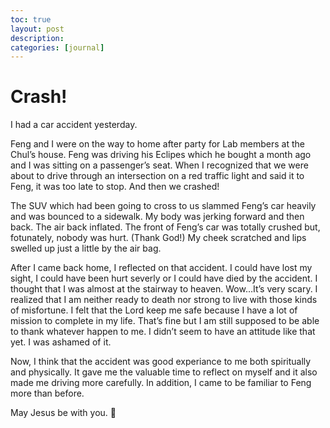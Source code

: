 ```yaml
---
toc: true
layout: post
description:
categories: [journal]
---
```

# Crash!

I had a car accident yesterday.

Feng and I were on the way to home after party for Lab members at the Chul’s house. Feng was driving his Eclipes which he bought a month ago and I was sitting on a passenger’s seat. When I recognized that we were about to drive through an intersection on a red traffic light and said it to Feng, it was too late to stop. And then we crashed!

The SUV which had been going to cross to us slammed Feng’s car heavily and was bounced to a sidewalk. My body was jerking forward and then back. The air back inflated. The front of Feng’s car was totally crushed but, fotunately, nobody was hurt. (Thank God!) My cheek scratched and lips swelled up just a little by the air bag.

After I came back home, I reflected on that accident. I could have lost my sight, I could have been hurt severly or I could have died by the accident. I thought that I was almost at the stairway to heaven. Wow…It’s very scary. I realized that I am neither ready to death nor strong to live with those kinds of misfortune. I felt that the Lord keep me safe because I have a lot of mission to complete in my life. That’s fine but I am still supposed to be able to thank whatever happen to me. I didn’t seem to have an attitude like that yet. I was ashamed of it.

Now, I think that the accident was good experiance to me both spiritually and physically. It gave me the valuable time to reflect on myself and it also made me driving more carefully. In addition, I came to be familiar to Feng more than before.

May Jesus be with you. 🙂